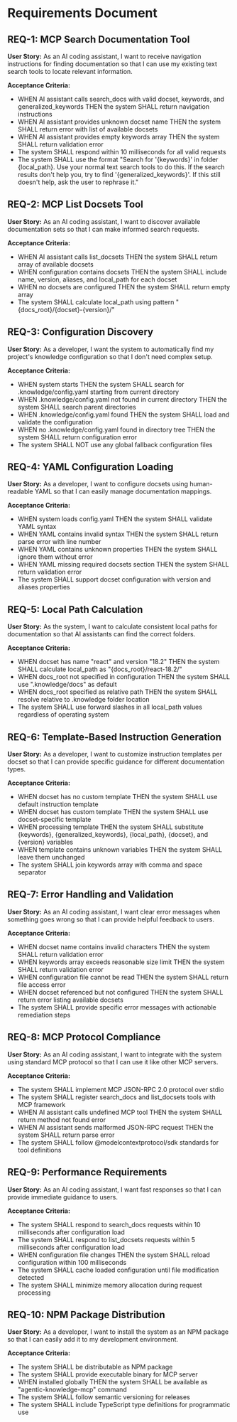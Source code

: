 <!--
INSTRUCTIONS FOR REQUIREMENTS (EARS FORMAT):
- Use EARS format
- Number requirements as REQ-1, REQ-2, etc.
- Keep user stories concise and focused on user value
- Make acceptance criteria specific and testable
- Reference requirements in tasks using: (_Requirements: REQ-1, REQ-3_)

EXAMPLE:
## REQ-1: User Authentication
**User Story:** As a website visitor, I want to create an account so that I can access personalized features.

**Acceptance Criteria:**
- WHEN user provides valid email and password THEN the system SHALL create new account
- WHEN user provides duplicate email THEN the system SHALL show "email already exists" error
- WHEN user provides weak password THEN the system SHALL show password strength requirements

FULL EARS SYNTAX:
While <optional pre-condition>, when <optional trigger>, the <system name> shall <system response>

The EARS ruleset states that a requirement must have: Zero or many preconditions; Zero or one trigger; One system name; One or many system responses.

The application of the EARS notation produces requirements in a small number of patterns, depending on the clauses that are used. The patterns are illustrated below.

Ubiquitous requirements
Ubiquitous requirements are always active (so there is no EARS keyword)

The <system name> shall <system response>

Example: The mobile phone shall have a mass of less than XX grams.

State driven requirements
State driven requirements are active as long as the specified state remains true and are denoted by the keyword While.

While <precondition(s)>, the <system name> shall <system response>

Example: While there is no card in the ATM, the ATM shall display "insert card to begin".

Event driven requirements
Event driven requirements specify how a system must respond when a triggering event occurs and are denoted by the keyword When.

When <trigger>, the <system name> shall <system response>

Example: When "mute" is selected, the laptop shall suppress all audio output.

Optional feature requirements
Optional feature requirements apply in products or systems that include the specified feature and are denoted by the keyword Where.

Where <feature is included>, the <system name> shall <system response>

Example: Where the car has a sunroof, the car shall have a sunroof control panel on the driver door.

Unwanted behavior requirements
Unwanted behavior requirements are used to specify the required system response to undesired situations and are denoted by the keywords If and Then.

If <trigger>, then the <system name> shall <system response>

Example: If an invalid credit card number is entered, then the website shall display "please re-enter credit card details".

Complex requirements
The simple building blocks of the EARS patterns described above can be combined to specify requirements for richer system behavior. Requirements that include more than one EARS keyword are called Complex requirements.

While <precondition(s)>, When <trigger>, the <system name> shall <system response>

Example: While the aircraft is on ground, when reverse thrust is commanded, the engine control system shall enable reverse thrust.

Complex requirements for unwanted behavior also include the If-Then keywords.
-->

# Requirements Document

## REQ-1: MCP Search Documentation Tool

**User Story:** As an AI coding assistant, I want to receive navigation instructions for finding documentation so that I can use my existing text search tools to locate relevant information.

**Acceptance Criteria:**

- WHEN AI assistant calls search_docs with valid docset, keywords, and generalized_keywords THEN the system SHALL return navigation instructions
- WHEN AI assistant provides unknown docset name THEN the system SHALL return error with list of available docsets
- WHEN AI assistant provides empty keywords array THEN the system SHALL return validation error
- The system SHALL respond within 10 milliseconds for all valid requests
- The system SHALL use the format "Search for '{keywords}' in folder {local_path}. Use your normal text search tools to do this. If the search results don't help you, try to find '{generalized_keywords}'. If this still doesn't help, ask the user to rephrase it."

## REQ-2: MCP List Docsets Tool

**User Story:** As an AI coding assistant, I want to discover available documentation sets so that I can make informed search requests.

**Acceptance Criteria:**

- WHEN AI assistant calls list_docsets THEN the system SHALL return array of available docsets
- WHEN configuration contains docsets THEN the system SHALL include name, version, aliases, and local_path for each docset
- WHEN no docsets are configured THEN the system SHALL return empty array
- The system SHALL calculate local_path using pattern "{docs_root}/{docset}-{version}/"

## REQ-3: Configuration Discovery

**User Story:** As a developer, I want the system to automatically find my project's knowledge configuration so that I don't need complex setup.

**Acceptance Criteria:**

- WHEN system starts THEN the system SHALL search for .knowledge/config.yaml starting from current directory
- WHEN .knowledge/config.yaml not found in current directory THEN the system SHALL search parent directories
- WHEN .knowledge/config.yaml found THEN the system SHALL load and validate the configuration
- WHEN no .knowledge/config.yaml found in directory tree THEN the system SHALL return configuration error
- The system SHALL NOT use any global fallback configuration files

## REQ-4: YAML Configuration Loading

**User Story:** As a developer, I want to configure docsets using human-readable YAML so that I can easily manage documentation mappings.

**Acceptance Criteria:**

- WHEN system loads config.yaml THEN the system SHALL validate YAML syntax
- WHEN YAML contains invalid syntax THEN the system SHALL return parse error with line number
- WHEN YAML contains unknown properties THEN the system SHALL ignore them without error
- WHEN YAML missing required docsets section THEN the system SHALL return validation error
- The system SHALL support docset configuration with version and aliases properties

## REQ-5: Local Path Calculation

**User Story:** As the system, I want to calculate consistent local paths for documentation so that AI assistants can find the correct folders.

**Acceptance Criteria:**

- WHEN docset has name "react" and version "18.2" THEN the system SHALL calculate local_path as "{docs_root}/react-18.2/"
- WHEN docs_root not specified in configuration THEN the system SHALL use ".knowledge/docs" as default
- WHEN docs_root specified as relative path THEN the system SHALL resolve relative to .knowledge folder location
- The system SHALL use forward slashes in all local_path values regardless of operating system

## REQ-6: Template-Based Instruction Generation

**User Story:** As a developer, I want to customize instruction templates per docset so that I can provide specific guidance for different documentation types.

**Acceptance Criteria:**

- WHEN docset has no custom template THEN the system SHALL use default instruction template
- WHEN docset has custom template THEN the system SHALL use docset-specific template
- WHEN processing template THEN the system SHALL substitute {keywords}, {generalized_keywords}, {local_path}, {docset}, and {version} variables
- WHEN template contains unknown variables THEN the system SHALL leave them unchanged
- The system SHALL join keywords array with comma and space separator

## REQ-7: Error Handling and Validation

**User Story:** As an AI coding assistant, I want clear error messages when something goes wrong so that I can provide helpful feedback to users.

**Acceptance Criteria:**

- WHEN docset name contains invalid characters THEN the system SHALL return validation error
- WHEN keywords array exceeds reasonable size limit THEN the system SHALL return validation error  
- WHEN configuration file cannot be read THEN the system SHALL return file access error
- WHEN docset referenced but not configured THEN the system SHALL return error listing available docsets
- The system SHALL provide specific error messages with actionable remediation steps

## REQ-8: MCP Protocol Compliance

**User Story:** As an AI coding assistant, I want to integrate with the system using standard MCP protocol so that I can use it like other MCP servers.

**Acceptance Criteria:**

- The system SHALL implement MCP JSON-RPC 2.0 protocol over stdio
- The system SHALL register search_docs and list_docsets tools with MCP framework
- WHEN AI assistant calls undefined MCP tool THEN the system SHALL return method not found error
- WHEN AI assistant sends malformed JSON-RPC request THEN the system SHALL return parse error
- The system SHALL follow @modelcontextprotocol/sdk standards for tool definitions

## REQ-9: Performance Requirements

**User Story:** As an AI coding assistant, I want fast responses so that I can provide immediate guidance to users.

**Acceptance Criteria:**

- The system SHALL respond to search_docs requests within 10 milliseconds after configuration load
- The system SHALL respond to list_docsets requests within 5 milliseconds after configuration load
- WHEN configuration file changes THEN the system SHALL reload configuration within 100 milliseconds
- The system SHALL cache loaded configuration until file modification detected
- The system SHALL minimize memory allocation during request processing

## REQ-10: NPM Package Distribution

**User Story:** As a developer, I want to install the system as an NPM package so that I can easily add it to my development environment.

**Acceptance Criteria:**

- The system SHALL be distributable as NPM package
- The system SHALL provide executable binary for MCP server
- WHEN installed globally THEN the system SHALL be available as "agentic-knowledge-mcp" command  
- The system SHALL follow semantic versioning for releases
- The system SHALL include TypeScript type definitions for programmatic use